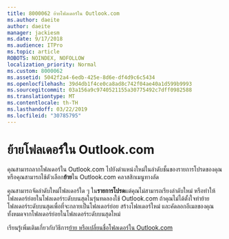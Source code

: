 ```yaml
---
title: 8000062 ย้ายโฟลเดอร์ใน Outlook.com
ms.author: daeite
author: daeite
manager: jackiesm
ms.date: 9/17/2018
ms.audience: ITPro
ms.topic: article
ROBOTS: NOINDEX, NOFOLLOW
localization_priority: Normal
ms.custom: 8000062
ms.assetid: 5042f2a4-6edb-425e-8d6e-df4d9c6c5434
ms.openlocfilehash: 39d4db1f4ce0ca8ad8c742f04ae40a1d599b9993
ms.sourcegitcommit: 03a156a9c9740521155a30775492c7dff0982588
ms.translationtype: MT
ms.contentlocale: th-TH
ms.lasthandoff: 03/22/2019
ms.locfileid: "30785795"
---
```

# <a name="moving-a-folder-in-outlookcom"></a>ย้ายโฟลเดอร์ใน Outlook.com

คุณสามารถลากโฟลเดอร์ใน Outlook.com ไปยังตำแหน่งใหม่ในลำดับชั้นของรายการโปรดของคุณ หรือคุณสามารถใช้ตัวเลือก**ย้าย**ใน Outlook.com คลาสสิกเมนูทางลัด 
  
คุณสามารถจัดลำดับใหม่โฟลเดอร์ใด ๆ ใน**รายการโปรด**แต่คุณไม่สามารถเรียงลำดับใหม่ หรือทำให้โฟลเดอร์ย่อยในโฟลเดอร์ระดับบนสุดในรุ่นทดลองใช้ Outlook.com ถ้าคุณไม่ได้ตั้งใจทำย้ายโฟลเดอร์ระดับบนสุดเพื่อที่จะกลายเป็นโฟลเดอร์ย่อย สร้างโฟลเดอร์ใหม่ และคัดลอกอีเมลของคุณทั้งหมดจากโฟลเดอร์ย่อยในโฟลเดอร์ระดับบนสุดใหม่ 
  
เรียนรู้เพิ่มเติมเกี่ยวกับวิธีการ[ย้าย หรือเปลี่ยนชื่อโฟลเดอร์ใน Outlook.com](https://support.office.com/article/c9c66fed-8a7c-426a-afc6-0d46a72080fb)
  

